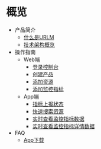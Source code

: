 # 概览
  
  
* 产品简介
    * [什么是URLM](/urlm/introduction/whaturlmis)
    * [技术架构概览](/urlm/introduction/architecture)
* 操作指南
    * Web端 
        * [登录控制台](/urlm/guide/console/login_console) 
        * [创建产品](/urlm/guide/console/add_product)
        * [添加资源](/urlm/guide/console/add_resource)
        * [添加监控指标](/urlm/guide/console/add_metric)
    * App端 
        * [指标上报状态](/urlm/guide/app/metric_report_status)
        * [快速搜索资源](/urlm/guide/app/quick_search_res)
        * [实时查看监控指标数据](/urlm/guide/app/metric_data)
        * [实时查看监控指标详情数据](/urlm/guide/app/metric_data_detail)
* FAQ
    * [App下载](/urlm/faq/app_download)
  